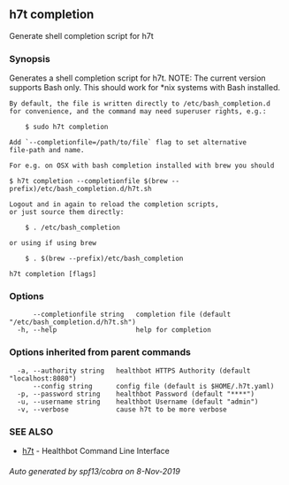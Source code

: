 ## h7t completion

Generate shell completion script for h7t

### Synopsis

Generates a shell completion script for h7t.
	NOTE: The current version supports Bash only.
		  This should work for *nix systems with Bash installed.

	By default, the file is written directly to /etc/bash_completion.d
	for convenience, and the command may need superuser rights, e.g.:

		$ sudo h7t completion
	
	Add `--completionfile=/path/to/file` flag to set alternative
	file-path and name.

	For e.g. on OSX with bash completion installed with brew you should 

	$ h7t completion --completionfile $(brew --prefix)/etc/bash_completion.d/h7t.sh

	Logout and in again to reload the completion scripts,
	or just source them directly:

		$ . /etc/bash_completion
		
	or using if using brew
	
		$ . $(brew --prefix)/etc/bash_completion

```
h7t completion [flags]
```

### Options

```
      --completionfile string   completion file (default "/etc/bash_completion.d/h7t.sh")
  -h, --help                    help for completion
```

### Options inherited from parent commands

```
  -a, --authority string   healthbot HTTPS Authority (default "localhost:8080")
      --config string      config file (default is $HOME/.h7t.yaml)
  -p, --password string    healthbot Password (default "****")
  -u, --username string    healthbot Username (default "admin")
  -v, --verbose            cause h7t to be more verbose
```

### SEE ALSO

* [h7t](h7t.md)	 - Healthbot Command Line Interface

###### Auto generated by spf13/cobra on 8-Nov-2019

